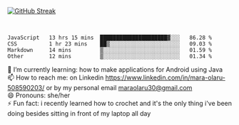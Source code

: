 

 <!--<img align="center" src="https://github-readme-stats.vercel.app/api?username=MaraxD&theme=github_dark&show_icons=true&count_private=true"/>-->
[![GitHub Streak](http://github-readme-streak-stats.herokuapp.com?user=MaraxD&theme=tokyonight_duo&align=center)](https://git.io/streak-stats)
 
 
 <br/>

<!--START_SECTION:waka-->

```text
JavaScript   13 hrs 15 mins  █████████████████████▓░░░   86.28 %
CSS          1 hr 23 mins    ██▒░░░░░░░░░░░░░░░░░░░░░░   09.03 %
Markdown     14 mins         ▒░░░░░░░░░░░░░░░░░░░░░░░░   01.59 %
Other        12 mins         ▒░░░░░░░░░░░░░░░░░░░░░░░░   01.34 %
```

<!--END_SECTION:waka-->
<!--[![willianrod's wakatime stats](https://github-readme-stats.vercel.app/api/wakatime?username=MaraxD)](https://github.com/anuraghazra/github-readme-stats)-->

🌱 I’m currently learning: how to make applications for Android using Java<br/>
📫 How to reach me: on Linkedin https://www.linkedin.com/in/mara-olaru-508590203/ or by my personal email maraolaru30@gmail.com <br/>
😄 Pronouns: she/her <br/>
⚡ Fun fact: i recently learned how to crochet and it's the only thing i've been doing besides sitting in front of my laptop all day <br/>
 
